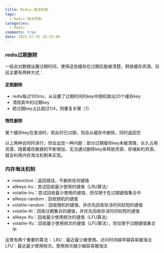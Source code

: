 ```yaml
---
title: Redis-淘汰机制
tags:
  - Redis-淘汰机制
categories:
  - Redis
comments: true
date: 2022-07-05 16:33:46
---
```



### redis过期删除

一般会对数据设置过期时间，使得这些缓存在过期后能被清楚，释放缓存资源。目前主要有两种方式：

#### 定期删除

* redis每过100ms，从设置了过期时间的key中随机取出20个缓存key
* 清除其中的过期key
* 若过期key占比超过1/4，则重复步骤（1）

#### 惰性删除

某个缓存key在查询时，若此时已过期，则会从缓存中删除，同时返回空

以上两种会同时进行，但会出现一种问题：部分过期缓存key未被清理，长久占用资源，随着缓存数据的不断增加，无法通过删除key来释放资源，存储新的资源。就会利用内存淘汰机制来实现。

### 内存淘汰机制

* noeviction：返回错误，不删除任何键值
* allkeys-lru：尝试回收最少使用的键值（LRU算法）
* volatile-lru：尝试回收最少使用的键值，但仅限于在过期键值集合中
* allkeys-random：回收随机的键值
* volatile-random：回收随机的键值，并优先回收存活时间较短的键值
* volatile-ttl：回收过期集合的键值，并优先回收存活时间较短的键值
* allkeys-lfu：回收最少使用频次的键值（LFU算法）
* volatile-lfu：回收最少使用频次的键值（LFU算法），但仅限于过期键值集合中

这里有两个重要的算法：
LRU：最近最少被使用。访问时间越早越容易被淘汰
LFU：最近最少使用频次。使用频次越少越容易被淘汰
